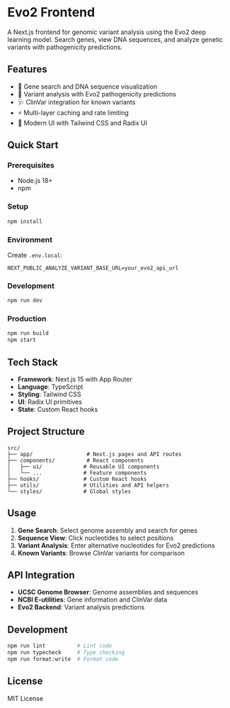 # Evo2 Frontend

A Next.js frontend for genomic variant analysis using the Evo2 deep learning model. Search genes, view DNA sequences, and analyze genetic variants with pathogenicity predictions.

## Features

- 🧬 Gene search and DNA sequence visualization
- 🔬 Variant analysis with Evo2 pathogenicity predictions
- 🩺 ClinVar integration for known variants
- ⚡ Multi-layer caching and rate limiting
- 🎨 Modern UI with Tailwind CSS and Radix UI

## Quick Start

### Prerequisites
- Node.js 18+
- npm

### Setup
```bash
npm install
```

### Environment
Create `.env.local`:
```env
NEXT_PUBLIC_ANALYZE_VARIANT_BASE_URL=your_evo2_api_url
```

### Development
```bash
npm run dev
```

### Production
```bash
npm run build
npm start
```

## Tech Stack
- **Framework**: Next.js 15 with App Router
- **Language**: TypeScript
- **Styling**: Tailwind CSS
- **UI**: Radix UI primitives
- **State**: Custom React hooks

## Project Structure
```
src/
├── app/                 # Next.js pages and API routes
├── components/          # React components
│   ├── ui/             # Reusable UI components
│   └── ...             # Feature components
├── hooks/              # Custom React hooks
├── utils/              # Utilities and API helpers
└── styles/             # Global styles
```

## Usage

1. **Gene Search**: Select genome assembly and search for genes
2. **Sequence View**: Click nucleotides to select positions
3. **Variant Analysis**: Enter alternative nucleotides for Evo2 predictions
4. **Known Variants**: Browse ClinVar variants for comparison

## API Integration

- **UCSC Genome Browser**: Genome assemblies and sequences
- **NCBI E-utilities**: Gene information and ClinVar data
- **Evo2 Backend**: Variant analysis predictions

## Development

```bash
npm run lint          # Lint code
npm run typecheck     # Type checking
npm run format:write  # Format code
```

## License

MIT License 